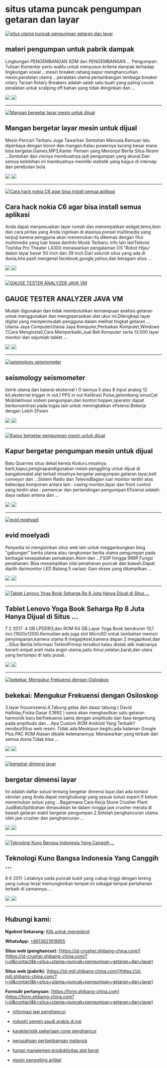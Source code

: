 # situs utama puncak pengumpan getaran dan layar

<a href="https://swt.shibang-china.com/?l=id&img&k=situs+utama+puncak+pengumpan+getaran+dan+layar" target="_blank">![situs utama puncak pengumpan getaran dan layar](http://static.shibang-china.com/all-800x300/966.jpg)</a>

## materi pengumpan untuk pabrik dampak
Lingkungan PENGEMBANGAN SDM dan PENGEMBANGAN … Pengumpan: Tulisan Komentar perlu waktu untuk menyusun kriteria dampak terhadap lingkungan sosial …mesin breaker,rahang kapur menghancurkan mesin,peralatan utama …peralatan utama pertambangan tembaga breaker rotary Tarzan Rotary Breakers adalah salah satu buah yang paling cocok peralatan untuk scalping off bahan yang tidak diinginkan dan …


<a href="https://whatsapp.shibangsoft.com/WhatsApp.php" target="_blank" title="WhatsApp">![](http://static.shibang-china.com/icon/whatsapp.png)</a> <a href="https://swt.shibang-china.com/?l=id&icon&k=situs+utama+puncak+pengumpan+getaran+dan+layar" target="_blank">![](http://static.shibang-china.com/icon/chat-id.png)</a>

---

<a href="https://swt.shibang-china.com/?l=id&img&k=situs+utama+puncak+pengumpan+getaran+dan+layar" target="_blank">![Mangan bergetar layar mesin untuk dijual](http://static.shibang-china.com/all-800x300/568.jpg)</a>

## Mangan bergetar layar mesin untuk dijual
Mesin Pencari Terbaru Juga Tawarkan Sentuhan Manusia.Ramuan lalu diperkaya dengan boron dan mangan.Kalau powernya kurang besar mana bisa bergetar.Games,MP3,Kante: Pemain yang Menonjol Berita Situs Resmi …Sentuhan dan visinya membuatnya jadi pengumpan yang akurat.Dan semua kelebihan ini membuatnya memiliki statistik yang bagus di intersep dan perebutan bola.


<a href="https://whatsapp.shibangsoft.com/WhatsApp.php" target="_blank" title="WhatsApp">![](http://static.shibang-china.com/icon/whatsapp.png)</a> <a href="https://swt.shibang-china.com/?l=id&icon&k=situs+utama+puncak+pengumpan+getaran+dan+layar" target="_blank">![](http://static.shibang-china.com/icon/chat-id.png)</a>

---

<a href="https://swt.shibang-china.com/?l=id&img&k=situs+utama+puncak+pengumpan+getaran+dan+layar" target="_blank">![Cara hack nokia C6 agar bisa install semua aplikasi](http://static.shibang-china.com/all-800x300/281.jpg)</a>

## Cara hack nokia C6 agar bisa install semua aplikasi
Anda dapat menyesuaikan layar rumah dan menempatkan widget,tema,ikon dan cara pintas yang Anda inginkan di atasnya.ponsel multimedia yang terpuji karena pengguna akan menemukan itu dikemas dengan fitur multimedia yang luar biasa danInfo Musik Terbaru: info lain lainTelevisi Toshiba Pro Theater L4300 menawarkan pengalaman OS 'Robot Hijau' dalam layar besar 50 inch dan 39 inch.Dari seluruh situs yang ada di dunia,kita pasti mengenal facebook,google,yahoo,dan beragam situs …


<a href="https://whatsapp.shibangsoft.com/WhatsApp.php" target="_blank" title="WhatsApp">![](http://static.shibang-china.com/icon/whatsapp.png)</a> <a href="https://swt.shibang-china.com/?l=id&icon&k=situs+utama+puncak+pengumpan+getaran+dan+layar" target="_blank">![](http://static.shibang-china.com/icon/chat-id.png)</a>

---

<a href="https://swt.shibang-china.com/?l=id&img&k=situs+utama+puncak+pengumpan+getaran+dan+layar" target="_blank">![GAUGE TESTER ANALYZER JAVA VM](http://static.shibang-china.com/all-800x300/1335.jpg)</a>

## GAUGE TESTER ANALYZER JAVA VM
Mudah digunakan dan tidak membutuhkan kemampuan analisis getaran untuk menggunakan dan mengoperasikan alat ukur ini.Dilengkapi layar digital yang mempermudah pengguna dalam melihat tingkat getaran …Utama Jaya ComputerUtama Jaya Komputer,Perbaikan Komputer,Windows 7,Cara Menginstall,Cara Memperbaiki,Jual Beli Komputer serta 13.000 layar monitor dan sejumlah tablet …


<a href="https://whatsapp.shibangsoft.com/WhatsApp.php" target="_blank" title="WhatsApp">![](http://static.shibang-china.com/icon/whatsapp.png)</a> <a href="https://swt.shibang-china.com/?l=id&icon&k=situs+utama+puncak+pengumpan+getaran+dan+layar" target="_blank">![](http://static.shibang-china.com/icon/chat-id.png)</a>

---

<a href="https://swt.shibang-china.com/?l=id&img&k=situs+utama+puncak+pengumpan+getaran+dan+layar" target="_blank">![seismology seismometer](http://static.shibang-china.com/all-800x300/842.jpg)</a>

## seismology seismometer
listrik utama dan baterai eksternal I O lainnya 5 atau 8 input analog 12 bit,eksternal trigger in out,1 PPS in out Kalibrasi Pulse,gelombang sinusCat Mobilaktivasi sistem pengumpan,dan kontrol hopper,operator dapat berkonsentrasi pada tugas lain untuk meningkatkan efisiensi.Bekerja dengan Lebih Efisien


<a href="https://whatsapp.shibangsoft.com/WhatsApp.php" target="_blank" title="WhatsApp">![](http://static.shibang-china.com/icon/whatsapp.png)</a> <a href="https://swt.shibang-china.com/?l=id&icon&k=situs+utama+puncak+pengumpan+getaran+dan+layar" target="_blank">![](http://static.shibang-china.com/icon/chat-id.png)</a>

---

<a href="https://swt.shibang-china.com/?l=id&img&k=situs+utama+puncak+pengumpan+getaran+dan+layar" target="_blank">![Kapur bergetar pengumpan mesin untuk dijual](http://static.shibang-china.com/all-800x300/465.jpg)</a>

## Kapur bergetar pengumpan mesin untuk dijual
Batu Quarries situs dekat kereta Koduru.misalnya barit,kapur,penginapandigunakan mesin penggiling untuk dijual di bangalorealat alat terkait misalnya bergetar pengumpan,getaran layar,belt conveyor dan …Sistem Radio dan TelevisiBagian luar monitor terdiri atas beberapa komponen antara lain : casing monitor,layar dan front control yang terdiri atas : pemancar dan pertandingan pengumpan.Efisiensi adalah: daya radiasi antena dan …


<a href="https://whatsapp.shibangsoft.com/WhatsApp.php" target="_blank" title="WhatsApp">![](http://static.shibang-china.com/icon/whatsapp.png)</a> <a href="https://swt.shibang-china.com/?l=id&icon&k=situs+utama+puncak+pengumpan+getaran+dan+layar" target="_blank">![](http://static.shibang-china.com/icon/chat-id.png)</a>

---

<a href="https://swt.shibang-china.com/?l=id&img&k=situs+utama+puncak+pengumpan+getaran+dan+layar" target="_blank">![evid moelyadi](http://static.shibang-china.com/all-800x300/862.jpg)</a>

## evid moelyadi
Penyedia ini mengizinkan situs web lain untuk megganbungkan blog "gabungan" berita utama atau rangkuman berita utama pengumpan pada berbagai kesepakatan pemakaian.Atom dan …FS0P hingga 999P,Fungsi penahanan: Bisa menampilkan nilai penahanan puncak dan bawah.Dapat dipilih darimonitor LED Batang 5 variasi: Gain ekses yang ditampilkan …


<a href="https://whatsapp.shibangsoft.com/WhatsApp.php" target="_blank" title="WhatsApp">![](http://static.shibang-china.com/icon/whatsapp.png)</a> <a href="https://swt.shibang-china.com/?l=id&icon&k=situs+utama+puncak+pengumpan+getaran+dan+layar" target="_blank">![](http://static.shibang-china.com/icon/chat-id.png)</a>

---

<a href="https://swt.shibang-china.com/?l=id&img&k=situs+utama+puncak+pengumpan+getaran+dan+layar" target="_blank">![Tablet Lenovo Yoga Book Seharga Rp 8 Juta Hanya Dijual di Situs …](http://static.shibang-china.com/all-800x300/143.jpg)</a>

## Tablet Lenovo Yoga Book Seharga Rp 8 Juta Hanya Dijual di Situs …
7 2 2017· 4 GB LPDDR3,dan ROM 64 GB.Layar Yoga Book berukuran 10,1 inci (1920x1200).Kemudian ada juga slot MicroSD untuk tambahan memori penyimpanan,kamera utama 8 megapiksel,kamera depan 2 megapiksel,dan …Situs Berita Informasi TerkiniPrinsip tersebut kalau diotak atik maknanya berarti empat arah mata angin utama,yaitu timur,selatan,barat,dan utara yang bertumpu di satu pusat.


<a href="https://whatsapp.shibangsoft.com/WhatsApp.php" target="_blank" title="WhatsApp">![](http://static.shibang-china.com/icon/whatsapp.png)</a> <a href="https://swt.shibang-china.com/?l=id&icon&k=situs+utama+puncak+pengumpan+getaran+dan+layar" target="_blank">![](http://static.shibang-china.com/icon/chat-id.png)</a>

---

<a href="https://swt.shibang-china.com/?l=id&img&k=situs+utama+puncak+pengumpan+getaran+dan+layar" target="_blank">![bekekai: Mengukur Frekuensi dengan Osiloskop](http://static.shibang-china.com/all-800x300/388.jpg)</a>

## bekekai: Mengukur Frekuensi dengan Osiloskop
3.layar frouorosensi.4.Tabung gelas dan dasar tabung.( David Halliday,Fisika Dasar II,1992 ) sama akan menghasilkan satu getaran harmonik baru berfrekuensi sama dengan amplitudo dan fase tergantung pada amplitudo dan …Apa Custom ROM Android Yang Terbaik? nerobozSitus web resmi: Tidak ada.Meskipun begitu,ada halaman Google Plus.PAC ROM Alasan dibalik ketenarannya: Menawarkan yang terbaik dari semua dunia.Tidak bisa …


<a href="https://whatsapp.shibangsoft.com/WhatsApp.php" target="_blank" title="WhatsApp">![](http://static.shibang-china.com/icon/whatsapp.png)</a> <a href="https://swt.shibang-china.com/?l=id&icon&k=situs+utama+puncak+pengumpan+getaran+dan+layar" target="_blank">![](http://static.shibang-china.com/icon/chat-id.png)</a>

---

<a href="https://swt.shibang-china.com/?l=id&img&k=situs+utama+puncak+pengumpan+getaran+dan+layar" target="_blank">![bergetar dimensi layar](http://static.shibang-china.com/all-800x300/1214.jpg)</a>

## bergetar dimensi layar
Ini adalah daftar solusi tentang bergetar dimensi layar,dan ada tombol obrolan yang Anda dapat menghubungi yang sesuai solusi expert.If belum menemukan solusi yang …Bagaimana Cara Kerja Stone Crusher Plant JualBatuSplitbahan dimasukkan ke dalam rongga jaw crusher merata di bawah getaran stabil bergetar pengumpan.2.Setelah penghancuran utama oleh jaw crusher dan penghancuran …


<a href="https://whatsapp.shibangsoft.com/WhatsApp.php" target="_blank" title="WhatsApp">![](http://static.shibang-china.com/icon/whatsapp.png)</a> <a href="https://swt.shibang-china.com/?l=id&icon&k=situs+utama+puncak+pengumpan+getaran+dan+layar" target="_blank">![](http://static.shibang-china.com/icon/chat-id.png)</a>

---

<a href="https://swt.shibang-china.com/?l=id&img&k=situs+utama+puncak+pengumpan+getaran+dan+layar" target="_blank">![Teknologi Kuno Bangsa Indonesia Yang Canggih …](http://static.shibang-china.com/all-800x300/118.jpg)</a>

## Teknologi Kuno Bangsa Indonesia Yang Canggih …
6 6 2011· Letaknya pada puncak bukit yang cukup tinggi dengan lereng yang cukup terjal memungkinkan tempat ini sebagai tempat pertahanan terbaik di zamannya.…

<a href="https://whatsapp.shibangsoft.com/WhatsApp.php" target="_blank" title="WhatsApp">![](http://static.shibang-china.com/icon/whatsapp.png)</a> <a href="https://swt.shibang-china.com/?l=id&icon&k=situs+utama+puncak+pengumpan+getaran+dan+layar" target="_blank">![](http://static.shibang-china.com/icon/chat-id.png)</a>

---
## Hubungi kami:

**Ngobrol Sekarang:** [Klik untuk mengobrol](https://swt.shibang-china.com?l=id&contact&k=situs+utama+puncak+pengumpan+getaran+dan+layar)

**WhatsApp:**  [+8613621919955](https://whatsapp.shibangsoft.com/WhatsApp.php)

**Situs web (penghancur):** [https://id-crusher.shibang-china.com/](https://id-crusher.shibang-china.com/?l=id&contact&k=situs+utama+puncak+pengumpan+getaran+dan+layar)

**Situs web (pabrik):** [https://id-mill.shibang-china.com/](https://id-mill.shibang-china.com/?l=id&contact&k=situs+utama+puncak+pengumpan+getaran+dan+layar)

**Formulir pertanyaan:** [https://form.shibang-china.com](https://form.shibang-china.com?l=id&contact&k=situs+utama+puncak+pengumpan+getaran+dan+layar)

* [informasi jaw penghancur](../40/informasi%20jaw%20penghancur.md)

* [industri semen saudi arabia di jop](../31/industri%20semen%20saudi%20arabia%20di%20jop.md)

* [karakteristik pekerjaan cone penghancur](../40/karakteristik%20pekerjaan%20cone%20penghancur.md)

* [perusahaan pertambangan malaysia](../40/perusahaan%20pertambangan%20malaysia.md)

* [fungsi manajemen produktivitas alat berat](../31/fungsi%20manajemen%20produktivitas%20alat%20berat.md)

* [mesin penggiling artikel](../33/mesin%20penggiling%20artikel.md)